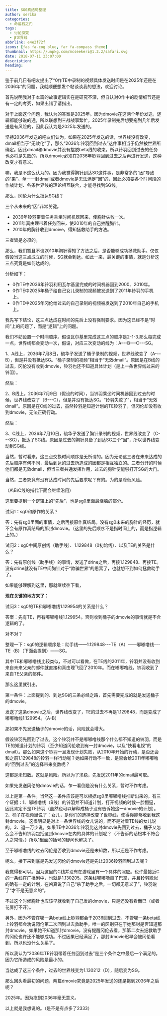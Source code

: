 ```yaml
---
title: SG0真结局整理
author: serika
categories:
  - 命运石之门
tags:
  - 讨论探究
  - β世界线
abbrlink: e4e2f72f
icons: [fas fa-cog blue, far fa-compass theme]
thumbnail: https://unpkg.com/mcseekeri@1.2.2/safari.svg
date: 2018-07-11 23:07:00
description:
headimg:
---
```

鉴于前几日有吧友提出了“0作TE中录制的视频具体发送时间是在2025年还是在2036年”的问题，我就顺便想发个帖谈谈我的想法，欢迎讨论。
<!-- more -->
首先说明我对于本篇的故事逻辑实在是研究不深，但自认对0作中的剧情细节还是有一定的考究，如果出错了请指出。

对于上面这个问题，我认为的答案是2025年。因为dmovie在这两个年份发送，逻辑都能够说的通，所以联想到三战战事繁忙，2025年录制完后想要拖到几年后发送是有风险的，因此我认为是2025年发送的。

坚持2036年发送的吧友们认为，如果在2025年发送的话，世界线没有改变，dmail相当于“无效化”了，那么“2036年铃羽回到过去”这件事相当于仍然被世界所确定。因此dmail和dmovie并没有摆脱beta线的收束。所以铃羽回到过去的任务也必将是失败的，所以dmovie必须在2036年铃羽回到过去之后再进行发送，这种改变才有意义。

嘛，我是不这么认为的。因为我觉得胸针到达SG这件事，是非常多的“因”导致的“果”。单一一封dmail或者dmovie是无法满足“因”的，因此必须要各个时间段的作战计划、各条世界线的理论相互联合，才能寻找到SG线。

那么，冈伦为什么抵达SG线？

三个从未来的“因”非常关键。

- 2036年铃羽带着任务乘坐时间机器回来，使胸针失败一次。
- 2011年真由理带着任务回来，使2010年的自己抽醒胸针。
- 2010年的胸针收到dmoive，得知拯救助手的方法。

三者皆是必须的。

那么，我们暂且不谈2010年胸针得知了方法之后，是否能够成功拯救助手。仅仅假设当这三点成立的时候，SG就会到达。如此一来，最关键的事情，就是分析这三点究竟是如何达成的。

分析如下：

- 0作TE中2036年铃羽利用瓦尔基里完成的时间机器回到2000、2010年。
- 0作TE中2025年桶子给自己女儿录制的视频被发送到了2011年铃羽的手机上。
- 0作TE中2025年冈伦给过去的自己录制的视频被发送到了2010年自己的手机上。


我先写下结论，这三点达成在时间的先后上没有强制要求。因为这已经不是“时间”上的问题了，而是“逻辑”上的问题。

我们不妨设置一个时间顺序。假设瓦尔基里完成这三点的顺序是2-1-3.那么每完成一点，世界线都会变动一次，假设，对应三次变动的线为：A---B---C---SG。

1、A线上，2036年7月8日，硫华子发送了桶子录制的视频，世界线改变了（A---B），但是并没有抵达SG。“桶子录制的视频”相当于“无效dmail”。原因是在B线的过去，冈伦没有收到dmovie，铃羽也还不知道具体计划（是上一条世界线过来的铃羽）。

然后：

2、B线上，2036年7月9日（假设的时间），当铃羽乘坐时间机器回到过去的时候，世界线改变了（B---C），但是并没有抵达SG。“铃羽失败了”，相当于“无效dmail”。原因是在C线的过去，虽然铃羽是知道计划的TE铃羽了，但冈伦却没有收到dmovie，无法正确行动。

然后：

3、C线上，2036年7月10日，硫华子发送了胸针录制的视频，世界线改变了（C---SG），抵达了SG线。原因是过去的胸针具备了到达SG三个“因”，所以世界线变动到SG线。

当然，暂时看来，这三点交换时间顺序是无所谓的。因为无论这三者在未来达成的先后顺序有何不同，最后到达的过去所造成的因都是相互独立的。三者分开的时候他们都是无效dmail，但当三者共通发挥作用，过去的胸针便能够打开SG的大门。


当然，三者究竟有没有达成时间的先后要求呢？有的。为的是降低风险。

（A\B\C线的指代下面会继续沿用）

这里要提到一个逻辑上的“先后”，也是sg0里面最烧脑的部分。

试问1：sg0和原作的关系？

答：先有sg0里面的事情，之后再接原作真结局。没有sg0未来的胸针的经历，就不会有原作真结局的那封dmovie。（这里的先后顺序不是指时间上的，而是指逻辑上的。）

试问2：sg0中间原创线（助手线）、1.129848（0初始线）、以及TE的关系是什么？

答：先有原创线（助手线）的事情，发送了drine之后，再接1.129848、再接TE。没有drine就没有TE中间胸针对于“欺骗世界”的思索了，也就想不到如何拯救助手了。

如果能够理解到这里，那就继续往下看，

**现在关键的地方来了：**

试问3：sg0的TE和嘟嘟噜线1.129954的关系是什么？

答案：先有TE，再有嘟嘟噜线1.129954。否则收到桶子的dmovie的事情就是不合逻辑的了。

对不对？

整理一下：sg0的逻辑顺序是：助手线——1.129848---TE（A）——嘟嘟噜线---TE（B）（下面会提到）——SG。

其中TE和嘟嘟噜线比较类似，不过可以看做，在TE线的2011年，铃羽并没有收到来自未来父亲的邮件就直接和真由理飞回了2010年。而在嘟嘟噜线，铃羽收到了来自TE父亲的邮件。

那么这里就引出，

第一条件：上面提到的、到达SG的三条必经之路，首先需要完成的就是发送桶子的dmovie。

发送了这条dmovie之后，世界线改变了，TE的过去不再是1.129848，而是变成了嘟嘟噜线1.129954。（A-B）

那如果不先发送桶子的dmovie的话，风险就会增大。

假设铃羽先回到了过去，这个铃羽并不是嘟嘟噜线那个什么都不知道的铃羽，而是TE的知道计划的铃羽（至少知道冈伦收到有一封dmovie，以及“快看电视”的dmail）。那么如果这个铃羽一旦发现计划失败，从2010年开始的行动，是否还会和之前1.129848的铃羽一样行动呢？她如果行动不一致，是否会给2011年嘟嘟噜的“回到过去”的选择带来变数呢？

这都是未知数。这就是风险。所以为了求稳，先发送2011年的dmail最可取。

如果先发送冈伦的dmovie的话，乍一看倒是没有什么关系，暂时不作考虑。

以上是第一条件。当然这一条件应该是可以根据sg0里嘟嘟噜线推断出来的。有三个证据：1、嘟嘟噜线（B线）的铃羽并不知道计划，打开视频的时候一脸懵逼，因此肯定不是TE铃羽（虽然也可以解释成桶子没有告诉她这一dmovie的计划）。2、桶子在视频里说了：女儿，是你们的选择改变了世界线，使得你能够收到我这封dmovie。这很明显是对上一条世界线的女儿说的，而不是对着TE线的女儿说的。3、退一万步说，如果TE中2036年铃羽比这封dmovie先回到过去，桶子又怎么会不告知铃羽包括这封dmovie在内的具体的计划呢？（不告诉的话根本不符合人之常情。）所以1里面的括号的疑问也解决了。

至于嘟嘟噜线的过去冈伦是否收到dmovie还是未知数，所以还是不作考虑。

呢么，接下来到底是先发送冈伦的dmovie还是先让2036铃羽回到过去呢？

我觉得都可以。因为这里的C线并没有在游戏里有一个具体的照应。也许最接近C的一条线在广播剧中，也就是1.130205。这条线嘟嘟噜扇了巴掌，并且铃羽貌似的确有一定的计划，在凶真说了自己“杀了助手之后，一切都无意义了”，铃羽说了“才不是无意义的”。

不过这个时候胸针也应该早就收到了自己发的dmovie，只是还没有看而已（或者花屏打不开）。

另外，因为不管在哪一条beta线上铃羽都会于2036回到过去，不管哪一条beta线上铃羽都会劝说冈伦第二次回到过去救助手，唯一的区别只在于她那封是否知道那封dmovie。如果她不知道那封dmovie，没有提醒冈伦去看，那第二次去拯救助手的冈伦也许还不能够成功。不过因果已经满足了，那封dmovie迟早会被冈伦看到，所以也没什么关系了。

所以我认为“2036年TE铃羽带着任务回到过去”是三个条件之中最后一个满足的。因为它所造成的风险是最小的。

当达成了这三个条件，过去的世界线变为1.130212（D），随后变为SG。

那么回头看最初的问题，两篇dmovie究竟是2025年发送的还是拖到2036年之后呢？

2025年。因为拖到2036年毫无意义。

以上就是我想说的。（是不是有点多了2333）